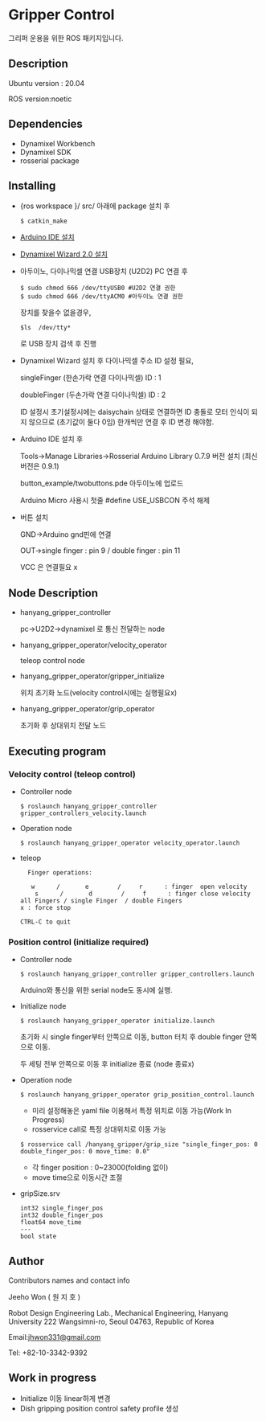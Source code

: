 # Gripper Control

그리퍼 운용을 위한 ROS 패키지입니다.

## Description

Ubuntu version : 20.04

ROS version:noetic

## Dependencies

* Dynamixel  Workbench
* Dynamixel SDK
* rosserial package

## Installing

* {ros workspace }/ src/ 아래에 package 설치 후 
    ```
    $ catkin_make
    ```
* [Arduino IDE 설치](https://hjh1023.tistory.com/65)

* [Dynamixel  Wizard 2.0 설치](https://emanual.robotis.com/docs/kr/software/dynamixel/dynamixel_wizard2/#%EB%A6%AC%EB%88%85%EC%8A%A4%EC%97%90%EC%84%9C-%EC%84%A4%EC%B9%98%ED%95%98%EA%B8%B0)

* 아두이노, 다이나믹셀 연결 USB장치 (U2D2) PC 연결 후
    ```
    $ sudo chmod 666 /dev/ttyUSB0 #U2D2 연결 권한
    $ sudo chmod 666 /dev/ttyACM0 #아두이노 연결 권한
    ```
    장치를 찾을수 없을경우,
    ```
    $ls  /dev/tty*
    ```
    로 USB 장치 검색 후 진행

*  Dynamixel Wizard 설치 후 다이나믹셀 주소 ID 설정 필요,
    
    singleFinger (한손가락 연결 다이나믹셀) ID : 1
    
    doubleFinger (두손가락 연결 다이나믹셀) ID : 2

    ID 설정시 초기설정시에는 daisychain 상태로 연결하면 ID 충돌로 모터 인식이 되지 않으므로 (초기값이 둘다 0임) 한개씩만 연결 후 ID 변경 해야함.

* Arduino IDE 설치 후
    
    Tools->Manage Libraries->Rosserial Arduino Library 0.7.9 버전 설치 (최신버전은 0.9.1)

    button_example/twobuttons.pde   아두이노에 업로드

    Arduino Micro 사용시 첫줄 #define USE_USBCON 주석 해제

* 버튼 설치
    
    GND->Arduino gnd핀에 연결

    OUT->single finger : pin 9 / double finger : pin 11

    VCC 은 연결필요 x


## Node Description

* hanyang_gripper_controller

    pc->U2D2->dynamixel 로 통신 전달하는 node

* hanyang_gripper_operator/velocity_operator
    
    teleop control node

* hanyang_gripper_operator/gripper_initialize

    위치 초기화 노드(velocity control시에는 실행필요x)

* hanyang_gripper_operator/grip_operator

    초기화 후 상대위치 전달 노드


## Executing program

### Velocity control (teleop control)

* Controller node
    ```
    $ roslaunch hanyang_gripper_controller gripper_controllers_velocity.launch
    ```
* Operation node
    ```
    $ roslaunch hanyang_gripper_operator velocity_operator.launch 
    ```
* teleop
    ```
      Finger operations:
  
       w      /       e        /     r      : finger  open velocity
        s      /       d        /     f      : finger close velocity
  all Fingers / single Finger  / double Fingers
  x : force stop
  
  CTRL-C to quit
    ```

### Position control (initialize required)

 * Controller node
    ```
    $ roslaunch hanyang_gripper_controller gripper_controllers.launch 
    ```

    Arduino와 통신을 위한 serial node도 동시에 실행.
* Initialize node
    ```
    $ roslaunch hanyang_gripper_operator initialize.launch 
    ```
    초기화 시 single finger부터 안쪽으로 이동, button 터치 후 double finger 안쪽으로 이동.

    두 세팅 전부 안쪽으로 이동 후 initialize 종료 (node 종료x)

* Operation node
    ```
    $ roslaunch hanyang_gripper_operator grip_position_control.launch 
    ```

    * 미리 설정해놓은 yaml file 이용해서 특정 위치로 이동 가능(Work In Progress)
    * rosservice call로 특정 상대위치로 이동 가능

    ```
    $ rosservice call /hanyang_gripper/grip_size "single_finger_pos: 0 double_finger_pos: 0 move_time: 0.0" 
    ```
    * 각 finger position : 0~23000(folding 없이)
    * move  time으로 이동시간 조절
* gripSize.srv
    ```
    int32 single_finger_pos
    int32 double_finger_pos
    float64 move_time
    ---
    bool state
    ```

## Author
Contributors names and contact info

Jeeho Won ( 원 지 호 )

Robot Design Engineering Lab., Mechanical Engineering, Hanyang University
222 Wangsimni-ro, Seoul 04763, Republic of Korea

Email:jhwon331@gmail.com

Tel: +82-10-3342-9392

## Work in progress

* Initialize 이동 linear하게 변경
* Dish gripping position control safety profile 생성
